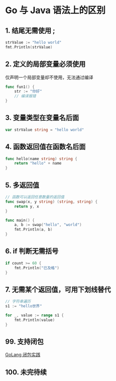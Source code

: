 
# Go 与 Java 语法上的区别

## 1. 结尾无需使用 ; 

```go
strValue := "hello world"
fmt.Println(strValue)
```



## 2. 定义的局部变量必须使用

仅声明一个局部变量却不使用，无法通过编译

```go
func fun1() {
	str := "你好"
	// 编译报错
}
```

## 3. 变量类型在变量名后面

```go
var strValue string = "hello world"
```

## 4. 函数返回值在函数名后面

```go
func hello(name string) string {
	return "hello" + name
}
```

## 5. 多返回值

```go
// 函数可以返回任意数量的返回值
func swap(x, y string) (string, string) {
	return y, x
}

func main() {
	a, b := swap("hello", "world")
	fmt.Println(a, b)
}
```

## 6. if 判断无需括号

```go
if count >= 60 {
    fmt.Println("已及格")
}
```

## 7. 无需某个返回值，可用下划线替代

```go
// 字符串遍历
s1 := "hello世界"

for _, value := range s1 {
    fmt.Println(value)
}
```

## 99. 支持闭包

[GoLang 闭包实践](https://blog.csdn.net/u013837825/article/details/114649547)

## 100. 未完待续


